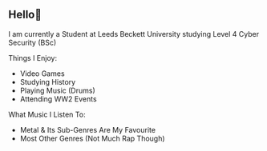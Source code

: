 ## Hello👋

I am currently a Student at Leeds Beckett University studying Level 4 Cyber Security (BSc)

Things I Enjoy:

- Video Games
- Studying History
- Playing Music (Drums)
- Attending WW2 Events

What Music I Listen To:

- Metal & Its Sub-Genres Are My Favourite
- Most Other Genres (Not Much Rap Though)
<!--
**Kiedas/Kiedas** is a ✨ _special_ ✨ repository because its `README.md` (this file) appears on your GitHub profile.

Here are some ideas to get you started:

- 🔭 I’m currently working on ...
- 🌱 I’m currently learning ...
- 👯 I’m looking to collaborate on ...
- 🤔 I’m looking for help with ...
- 💬 Ask me about ...
- 📫 How to reach me: ...
- 😄 Pronouns: ...
- ⚡ Fun fact: ...
-->
